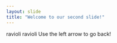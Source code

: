 ```yaml
---
layout: slide
title: "Welcome to our second slide!"
---
```

ravioli ravioli
Use the left arrow to go back!
